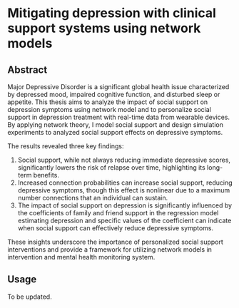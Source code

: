 # Mitigating depression with clinical support systems using network models

## Abstract
Major Depressive Disorder is a significant global health issue characterized by
depressed mood, impaired cognitive function, and disturbed sleep or appetite.
This thesis aims to analyze the impact of social support on depression symptoms
using network model and to personalize social support in depression treatment
with real-time data from wearable devices.
By applying network theory, I model social support and design simulation experiments
to analyzed social support effects on depressive symptoms.

The results revealed three key findings:
1. Social support, while not always reducing immediate depressive scores, 
significantly lowers the risk of relapse over time, highlighting its long-term benefits.
2. Increased connection probabilities can increase social support,
reducing depressive symptoms, though this effect is nonlinear
due to a maximum number connections that an individual can sustain.
3. The impact of social support on depression is significantly influenced by
the coefficients of family and friend support in the regression model estimating depression
and specific values of the coefficient can indicate when social support
can effectively reduce depressive symptoms.

These insights underscore the importance of personalized social support interventions
and provide a framework for utilizing network models in intervention
and mental health monitoring system.

## Usage
To be updated.
